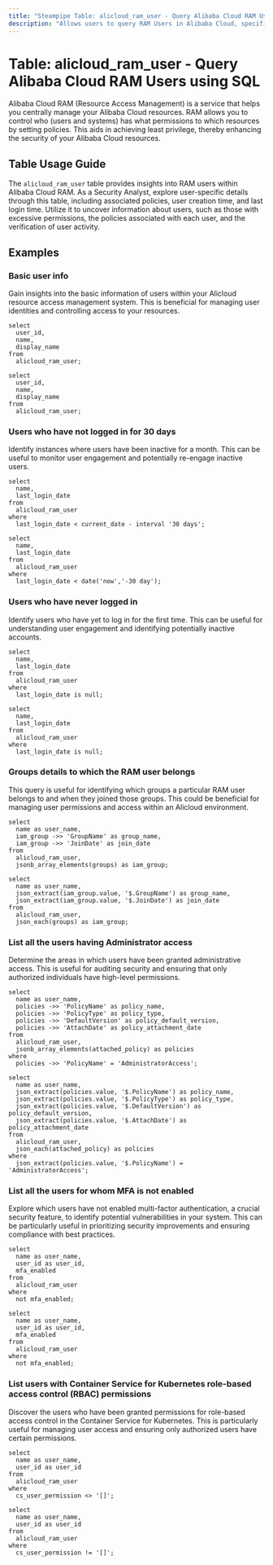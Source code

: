 ```yaml
---
title: "Steampipe Table: alicloud_ram_user - Query Alibaba Cloud RAM Users using SQL"
description: "Allows users to query RAM Users in Alibaba Cloud, specifically the user details and associated policies, providing insights into user access management and security."
---
```


# Table: alicloud_ram_user - Query Alibaba Cloud RAM Users using SQL

Alibaba Cloud RAM (Resource Access Management) is a service that helps you centrally manage your Alibaba Cloud resources. RAM allows you to control who (users and systems) has what permissions to which resources by setting policies. This aids in achieving least privilege, thereby enhancing the security of your Alibaba Cloud resources.

## Table Usage Guide

The `alicloud_ram_user` table provides insights into RAM users within Alibaba Cloud RAM. As a Security Analyst, explore user-specific details through this table, including associated policies, user creation time, and last login time. Utilize it to uncover information about users, such as those with excessive permissions, the policies associated with each user, and the verification of user activity.

## Examples

### Basic user info
Gain insights into the basic information of users within your Alicloud resource access management system. This is beneficial for managing user identities and controlling access to your resources.

```sql+postgres
select
  user_id,
  name,
  display_name
from
  alicloud_ram_user;
```

```sql+sqlite
select
  user_id,
  name,
  display_name
from
  alicloud_ram_user;
```

### Users who have not logged in for 30 days
Identify instances where users have been inactive for a month. This can be useful to monitor user engagement and potentially re-engage inactive users.

```sql+postgres
select
  name,
  last_login_date
from
  alicloud_ram_user
where
  last_login_date < current_date - interval '30 days';
```

```sql+sqlite
select
  name,
  last_login_date
from
  alicloud_ram_user
where
  last_login_date < date('now','-30 day');
```

### Users who have never logged in
Identify users who have yet to log in for the first time. This can be useful for understanding user engagement and identifying potentially inactive accounts.

```sql+postgres
select
  name,
  last_login_date
from
  alicloud_ram_user
where
  last_login_date is null;
```

```sql+sqlite
select
  name,
  last_login_date
from
  alicloud_ram_user
where
  last_login_date is null;
```

### Groups details to which the RAM user belongs
This query is useful for identifying which groups a particular RAM user belongs to and when they joined those groups. This could be beneficial for managing user permissions and access within an Alicloud environment.

```sql+postgres
select
  name as user_name,
  iam_group ->> 'GroupName' as group_name,
  iam_group ->> 'JoinDate' as join_date
from
  alicloud_ram_user,
  jsonb_array_elements(groups) as iam_group;
```

```sql+sqlite
select
  name as user_name,
  json_extract(iam_group.value, '$.GroupName') as group_name,
  json_extract(iam_group.value, '$.JoinDate') as join_date
from
  alicloud_ram_user,
  json_each(groups) as iam_group;
```

### List all the users having Administrator access
Determine the areas in which users have been granted administrative access. This is useful for auditing security and ensuring that only authorized individuals have high-level permissions.

```sql+postgres
select
  name as user_name,
  policies ->> 'PolicyName' as policy_name,
  policies ->> 'PolicyType' as policy_type,
  policies ->> 'DefaultVersion' as policy_default_version,
  policies ->> 'AttachDate' as policy_attachment_date
from
  alicloud_ram_user,
  jsonb_array_elements(attached_policy) as policies
where
  policies ->> 'PolicyName' = 'AdministratorAccess';
```

```sql+sqlite
select
  name as user_name,
  json_extract(policies.value, '$.PolicyName') as policy_name,
  json_extract(policies.value, '$.PolicyType') as policy_type,
  json_extract(policies.value, '$.DefaultVersion') as policy_default_version,
  json_extract(policies.value, '$.AttachDate') as policy_attachment_date
from
  alicloud_ram_user,
  json_each(attached_policy) as policies
where
  json_extract(policies.value, '$.PolicyName') = 'AdministratorAccess';
```

### List all the users for whom MFA is not enabled
Explore which users have not enabled multi-factor authentication, a crucial security feature, to identify potential vulnerabilities in your system. This can be particularly useful in prioritizing security improvements and ensuring compliance with best practices.

```sql+postgres
select
  name as user_name,
  user_id as user_id,
  mfa_enabled
from
  alicloud_ram_user
where
  not mfa_enabled;
```

```sql+sqlite
select
  name as user_name,
  user_id as user_id,
  mfa_enabled
from
  alicloud_ram_user
where
  not mfa_enabled;
```

### List users with Container Service for Kubernetes role-based access control (RBAC) permissions
Discover the users who have been granted permissions for role-based access control in the Container Service for Kubernetes. This is particularly useful for managing user access and ensuring only authorized users have certain permissions.

```sql+postgres
select
  name as user_name,
  user_id as user_id
from
  alicloud_ram_user
where
  cs_user_permission <> '[]';
```

```sql+sqlite
select
  name as user_name,
  user_id as user_id
from
  alicloud_ram_user
where
  cs_user_permission != '[]';
```